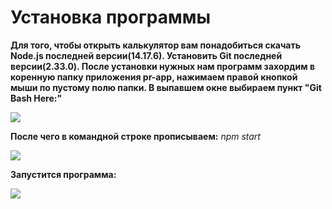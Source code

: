 # Установка программы

**Для того, чтобы открыть калькулятор вам понадобиться скачать Node.js последней версии(14.17.6). Установить Git последней версии(2.33.0).
После установки нужных нам программ захордим в коренную папку приложения pr-app, нажимаем правой кнопкой мыши по пустому полю папки.
В выпавшем окне выбираем пункт "Git Bash Here:"** 

![](https://i.imgur.com/i9A5s6L.png)


**После чего в командной строке прописываем:** _npm start_ 

![](https://i.imgur.com/e1PIUga.png)


**Запустится программа:** 

![](https://i.imgur.com/V7sgh5N.png)
